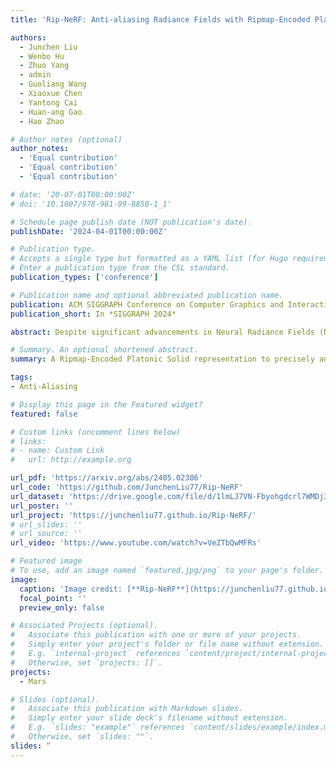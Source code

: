 ```yaml
---
title: 'Rip-NeRF: Anti-aliasing Radiance Fields with Ripmap-Encoded Platonic Solids'

authors:
  - Junchen Liu
  - Wenbo Hu
  - Zhuo Yang
  - admin
  - Guoliang Wang
  - Xiaoxue Chen
  - Yantong Cai
  - Huan-ang Gao
  - Hao Zhao

# Author notes (optional)
author_notes:
  - 'Equal contribution'
  - 'Equal contribution'
  - 'Equal contribution'

# date: '20-07-01T00:00:00Z'
# doi: '10.1007/978-981-99-8850-1_1'

# Schedule page publish date (NOT publication's date).
publishDate: '2024-04-01T00:00:00Z'

# Publication type.
# Accepts a single type but formatted as a YAML list (for Hugo requirements).
# Enter a publication type from the CSL standard.
publication_types: ['conference']

# Publication name and optional abbreviated publication name.
publication: ACM SIGGRAPH Conference on Computer Graphics and Interactive Techniques
publication_short: In *SIGGRAPH 2024* 

abstract: Despite significant advancements in Neural Radiance Fields (NeRFs), the renderings may still suffer from aliasing and blurring artifacts, since it remains a fundamental challenge to effectively and efficiently characterize anisotropic areas induced by the cone-casting procedure. This paper introduces a Ripmap-Encoded Platonic Solid representation to precisely and efficiently featurize 3D anisotropic areas, achieving high-fidelity anti-aliasing renderings. Central to our approach are two key components":" Platonic Solid Projection and Ripmap encoding. The Platonic Solid Projection factorizes the 3D space onto the unparalleled faces of a certain Platonic solid, such that the anisotropic 3D areas can be projected onto planes with distinguishable characterization. Meanwhile, each face of the Platonic solid is encoded by the Ripmap encoding, which is constructed by anisotropically pre-filtering a learnable feature grid, to enable featurzing the projected anisotropic areas both precisely and efficiently by the anisotropic area-sampling. Extensive experiments on both well-established synthetic datasets and a newly captured real-world dataset demonstrate that our Rip-NeRF attains state-of-the-art rendering quality, particularly excelling in the fine details of repetitive structures and textures, while maintaining relatively swift training times.

# Summary. An optional shortened abstract.
summary: A Ripmap-Encoded Platonic Solid representation to precisely and efficiently featurize 3D anisotropic areas, achieving high-fidelity anti-aliasing renderings and excelling in the fine details of repetitive structures and textures.

tags:
- Anti-Aliasing

# Display this page in the Featured widget?
featured: false

# Custom links (uncomment lines below)
# links:
# - name: Custom Link
#   url: http://example.org

url_pdf: 'https://arxiv.org/abs/2405.02386'
url_code: 'https://github.com/JunchenLiu77/Rip-NeRF'
url_dataset: 'https://drive.google.com/file/d/1lmLJ7VN-Fbyohgdcrl7WMDj3gPk3WgUg/edit'
url_poster: ''
url_project: 'https://junchenliu77.github.io/Rip-NeRF/'
# url_slides: ''
# url_source: ''
url_video: 'https://www.youtube.com/watch?v=VeZTbQwMFRs'

# Featured image
# To use, add an image named `featured.jpg/png` to your page's folder.
image:
  caption: 'Image credit: [**Rip-NeRF**](https://junchenliu77.github.io/Rip-NeRF/)'
  focal_point: ''
  preview_only: false

# Associated Projects (optional).
#   Associate this publication with one or more of your projects.
#   Simply enter your project's folder or file name without extension.
#   E.g. `internal-project` references `content/project/internal-project/index.md`.
#   Otherwise, set `projects: []`.
projects:
  - Mars

# Slides (optional).
#   Associate this publication with Markdown slides.
#   Simply enter your slide deck's filename without extension.
#   E.g. `slides: "example"` references `content/slides/example/index.md`.
#   Otherwise, set `slides: ""`.
slides: “
---
```

